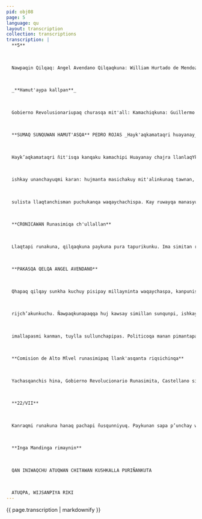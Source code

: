 ```yaml
---
pid: obj08
page: 5
language: qu
layout: transcription
collection: transcriptions
transcription: |
  **5**
  
  
  
  Nawpaqin Qilqaq: Angel Avendano Qilqaqkuna: William Hurtado de Mendoza S. Oscar Capero B., Raul Guerre. Luis Alberto Chevarría H. Futukamayuq: Carlos Dominguez Llinpi Umalliq, Jose Ruiz Durand Qilqaraki: Pedro Parra Ayala
  
  
  
  _**Hamut'aypa kallpan**_
  
  
  
  Gobierno Revolusionariupaq churasqa mit'all: Kamachiqkuna: Guillermo Thorndike Qelqaqkuna umalleq Abelardo Oquendó Humberto Castillo Anselmi: Eduardo Mazzini. Umalleqkuna
  
  
  
  **SUMAQ SUNQUWAN HAMUT'ASQA** PEDRO ROJAS _Hayk'aqkamataqri huayanay_**
  
  
  
  Hayk’aqkamataqri ñit'isqa kanqaku kamachipi Huayanay chajra llanlaqYkuna? Manan kharunchaspa chaninchakuyllachu qallariyninpi, ñawi qhawaypaqsi Kaq Apu Taripay ñawsa chaninchakuynin. Waq waqmanta kay atipayakuna. Kaq Aputaq tawa arrobach’uñupi mayt'un chiqaq chaninta wakispa. Chaymanta, provisional qispiy chajra llank’ajman qichusqanku Lima llaqtaman hamusqan rayku, pawqar unanchaman sullulchananpaq, chaymanta thaskisqanmanta waranqa waranqa peruanokunawan Akirawllajta Kamachiq wasi punkunta. Chaymanta awqanakuykuna kikin chanin wasipi mana Kaq Apu Chaninchaqkuna upa simi, pillurkullantapas kuyuchispanku. Kaymi Huayanaypa chanin pantaykuna p’inqakunapaq, chaymi, tapukuyku: ¿Kay Huayanaymi suyunchispi mast’arikun, taripachikuykunataq chiqnichikunku tukuy kamachikunawan utaqchu kay chanin Peru suyunchispa kharu hawa llaqtakunapi? Yuyaychaykun, kaymanta: Mana makipi yupana huch’uy llaqta kamachikunan, chiqniywan awqasqa tukuy llaqta rúnawan qhawachikunku. Kaymi takuri wak’a runa kanku, runakay llaqtanchispa asnachiq q'iwakuna. Kay Huayanaymi umachan kay mana yupay saqta runakunaq kamachiyninta kamachimanta pachallikuspanku mana yupaychay atinapaq. 5 RUIZ ELDREDGE K'ANCHAQ MAT'IN Alberto Ruiz Eldredgepa saminchaynin, qayna p’unchay killachay
  
  
  
  ishkay unanchayuqmi karan: hujmanta masichakuy mit'alinkunaq tawnan, pay aswan yupaychasqa Revolucionpa wallawisan kasqan rayku; chaymanta paypa rimaynin saminchasqa hina, qhapaq yuyayninwan k’ancharispa thajyaspa saywa simi, ch’uyanchasqaqalluraq revolucionario kamachiyninpi. Yachachiq kamayuq hina chiqaq rimaywan, qhawachin procesonchista tiqsimuyu wiñay willayman haykusqanta, chayman, imaynatas, Revolucionninchis yanapan, tiqsimuyu wiñay willayman.. "Chaymanta unanchan, imaynatas mana proceso peruano mana kutirinmanchu ñawpaq mana allln chaninkunaman. Chaymanta nin, manashayk’usunmanchu masichakuypi pisiraki aqu t'iw runakunawan, paykunaqa pantay ñankunamanmi apawasunman. AQU T'IW LLAQTA RUNAQ MUNAKUYNIN Qaynunchay mit'alikuna mana willakuyninpi yupaycharankuchu hatun willakuymanta. Siderperu lingotekunas aswan sumaq lluqsimun llank’aqkunaq yuyaychakuyninwan, chaymanta participacionninwanraq. Chay, yachay yachachiymi 50 hunu
  
  
  
  sulista llaqtanchisman puchukanqa waqaychachispa. Kay ruwayqa manasyupaychallapichu qhipanman aswansiqhawachiwanchis llank’aqkunaq alto nivel qhapaq yuyayninta. Chaymanta ishkay ñiqinpi qhawachiwanchis imaynas kay hawa "tecnologia" maquinariawan rantisqanchiswan 50 hunusulista wisch’usqanchis mayuman. Chaymanta kinsa ñiqinpitaq —aswan yupaychanaraq— imaynatas kay participacion hunt’asqa kayninpi aswantaraq mirachin llank’ayninkuta sunquruwayninwan. Ñuqanchispa manan qunqasunmanchu pisi llank’ayniyuq kasqanchista. Chaymi mana ñawpaq hina paykunaq kallpachakusqanta usuchinsumanchu, imayna qhawachiwasqanchis Siderperu. Kay kallpaqa manan miranmanchu tiqsi capitalistapi, chay llank’aynin rayku. Llaqta llank’aypiqa qhapaq yuyayllawanmi chayta atikunman. Propiedad socialllapin chayta ruwayta atisunman, runaqsunqu munayninwan. Chaytan kanman tiqsi sapan llank’ay kayninwan participacionwanpas, chaymanta mana atipakuspa capitalista kamachikunanwan, hillupakuy munaypas kanman.
  
  
  
  **CRONICAWAN Runasimiqa ch'ullallan**
  
  
  
  Llaqtapi runakuna, qilqaqkuna paykuna pura tapurikunku. Ima simitan rimasun. Qusqu simitachu, Ayakuchu simitachu, Apurimaq simitachu, Andawaylas simitachu, icha Huankayusimitachu. Kamachiqa ninmi Runasimi nispa; runa simiqa ch’ulla simillan, kaypipas, maypipas, Runasimiqa inkakunaq siminmi, manaraq españulkuna chayamushaqtin, ñawpaq llaqtanchis rimasqan simin. Manan kamachiqa ninchu Qusqu simita rimaychis nispa, nitaq, ninchu Ayakuchu simita rimaychis nispa, Huankauyu simita riamychis nispe ninmi mana wigruykachaspa, Ranasimi kuskachakuchun castellano simiwan nispa. Chaytan yuyamanananchis, hamut'ananchis, allinta qespichinanchispaq. Manan chhaynatá ruwasun chayqa, manacha llaqtanchismantuchu rimasunman, mana ch’ulla suyumantachu rimasunman, hujmantacha imaymana simikunata rimasunman. Qhawananchismi, runasiminchista Ch'ulla simita hinalla, imaynatan chaskiranchis machulanchiskunanamanta, ñawpaq runakunamanta, chhaynata. Chayta, aswan sumaqtaraq waqaychananchis. Ichaga nuqanchis pura, runasimi rimaq pura, ama awqanakuspa rimayunanchis, kanmi hamawt'akuna, ancha ñusqunniuyq, ichaqa mananpaykunaqa llaqta runakuna hinachu, iskay simitan rimanku chayqa sispallanpi qhawasqankullatan rimaykunku. Kanñataq runasimipi mit'ali chayqa, chay mit'alipin rimananchis, allin sunqunchista churayuspa, hamut'asqanchista qispichispa, llaqtanchista qhawaspa. CRONICAWAN, ima rimasqaykichistapas hurqunqan.
  
  
  
  **PAKASQA QELQA ANGEL AVENDANO**
  
  
  
  Qhapaq qilqay sunkha kuchuy pisipay millayninta waqaychaspa, kanpunis ancha khuyay mana munay llank’ay, yachay tariyta yupaychasqa qhapaq qilqaqkunaq kamachikuyninta kikinku wañunankupaq. Chay makinan munay wañuchikuy, chay wañuywan atipachikuy yanqay yanqaylla, illapawan ñusqunch'iqirichikuy utaq qaqapayta maskhaspá, imaynata Leopoldo Lugones utaq Alfonsina Stomi, qaqaparanku. Sichus kan, tukuy pacha llally willaq paskaq qhapaq qilqakuna chaymanta chiqaqtaqmi, manan pipas willakunchu pisipayninkunamanta, chaykunamanta aswan kusaq kaqmi wañuchikuy, aswan qhipay nin chaymanta wiñay kutiriynin chay mana yachaq muchuy wajcha kay yukakuy atiq. Qilqaypaqtaq, mana yuyay atipachikuymi umallikunaman hunt’asqa kawsaynin, chay raykupascha qispiyninta mashkhan illapi, ñusqunninta ch’igirichispa, qilqaynin mañasqanman hina, Qilqa kamayuqkuna yachayninpi qunku tiqsimuyuman mana yupay willay kutichikunata, mana tariqtinku sunqu tapukuyninta pacha kawsayninkupi mashkhaspa, aswansi munanku wiñaypaq ayqiyta, chaypin mana politicokunaman
  
  
  
  rijch’akunkuchu. Ñawpaqkunapaqqa huj kawsay simillan sunqunpi, ishkayñiqinpaqtaq ima mana allin suqlla pantayninpas; kikillanmi kay pipas maypipas ima yananchaqwanpis. Qilqa kamayuqqa pujllanmi tukuyrunamanta kusi watanniwan allin samin llank’ayninta quspa (qunqayllataq yuyarini yupaychasqa Francisco de Quevedomanta) ch’iqaqpitaq, pujllaypitaq. Huj qhapaq qilqayqa sunqunpiqa ayaq uyansi musquyninmanta qilqaqtinpas, ch’iqaq qilqayninta, utaq mana kawsay atiy musphayninmanta, ciencia ficción kama. Chayqa pacha kawsayninchis wañuywan ñakaymi. Payllan kanman llakiynin mast'ariq, utaq, pantachin, qhari kayninta qilqa kamayuqllan kanman, paypaqqa tiqsimuyupa
  
  
  
  imallapasmi kanman, tuylla sullunchapipas. Politicoqa manan pimantapas sawk’akunchu. Politicokunapaqqa tingladokunaqa ancha sasállañas, chayraykun khatatatanku, "suchunku, muqunkutan qhatunku, tukunkutaqmi nunan lirp’upi kikin uyanta qhawakuspa. Ashkhan kanku paykuna kikinwañuchikuqkuna qhapaq qilqaqkuna; José Asunción Silva, Majakouski, Stefan Zweig, Hemingway, José María Arguedaspas, kay sutikunan yuyayniyta chhapchin, qilqata churashaqtiy, supaywasipi hina ruqt'u llank’aypi redaccionpi chaymanta compadreypa asiy wañuyninpas. Ichapascha, hina wañuqkunapaq aya panpanallan kanman sapan k’anchaq ch’illmillan, chayraykupas cha chayman thaskinku, utaq quchunku mana samay ujyayninpi chaymanta, machay watukuyninpi, imaynata ruwaranku Sérvulo Gutierrez, utaq wanka Villanuevapas, paykunaqa macharanku rayminchanakupaq mana pacha kawsaypi; mana riqsisqa kayninkumanta, chaywantaq wakisqa kayninmantá. Saminchana pachanchis kaypiqa yanqay munaylla ch’aska kawsayninchis pisipakun, chaymanta wakin wankikunamanta kawsapakunapaq. Wakintaqmi yanqa rimapakuylla, kayqa manas qhapaq qilqay wiñay paskayta ruwanchu qhipananpaq. Antheaume: chaymanta Dromaro harawimanta chaymanta waq’amanta wan patara ruwasqankupi Gerardo de Nervalmanta rimaspa nirankumanas wañuy chayaywan wañusqanchu, nunallansi phawasqa, kayqa (mana yuyaychay adverbiollan kanman) harawikukunaqa yuyayninkuwanmi qhawanku, huqkunaq mana ñawinku qhawasqanta, unanchay munaqkuna. Imaynapas kanman, mana chanin; chaymanta sapan kaypas harawikuq iqhapaq samintan tatichin mana imananaypas ruwayta atinman hina ñak’arichiywanpis. Kaymi llaqtay qhapaq yuyay hamawt'a qaparichiran: "¡Imaraykutaq harawikuri paqanimunchis, imaraykutaq mana qhatu kamayuqchu kanchischis tukuy patanmantal ". Yuyayniymi tukurakapun IWIRAQUCHAI Pagador chayaramusqanwan rayku siq'i.
  
  
  
  **Comision de Alto Mlvel runasimipaq llank'asqanta riqsichinqa**
  
  
  
  Yachasqanchis hina, Gobierno Revolucionario Runasimita, Castellano simiwan kushakachaspa; 21156 kamachita pagarichiranaKamachillantaq, ñusqun sapa hanawt'akinaj allaylunanpaq, paykuna pura yuyaymanaspa; paykuna pura hamut'aspa runasimipaq qilqata qispichinankupaq. Chay Comisión de. Alto Nivel, nisqanchispin llank’ashanku; Emiliq Romero, Alberto Escobar, Alfonsina Barionuevo, Nelly Castrat, Demetrie Tupaq Yupanqui, huq hamawt'akunawan; lliw yachasqankuta rimanankupaq; paykunan yachayninwan qispichinqaku, imaynataq Runasiminchista qilqakunqa chayta. Kamachiqninchiskunan, tawa chunka pisqayuq p’unchaypin llank’asqankuta hunt’achinanku, nispa kamachikun. Ñan chay p’unchay hunt'akunqaña, ñan chayamushanña Comisión de Alto Nivel llank’asqanta llaqta runakuna riqsinanchispaq. Huj qilqallawan runasiminchista qilqananchispaq; mana kunan hinachu; ima munasqankuta, ch’arwita runakuna qilqanankupaq. Ichaqa ñan rimakushanña, ashkhan Runasimikuna nispa, Imaynatacha kay Comisión de Alto Nivelpi hamut'anku, hinatacha yupaychasun, kay nisqankuta uyarisun, amaña pantananchispaq; ch’ulla qilqallata tajyachinanchispaq; ñuqanchis pura allinta ñawinchananchispaq, kaqllatataq rimaykunanchispaq. Hamut'ay sapakunataq chay Comisiunpi kashanku chayqa; mananpantankumanchu, allinta yuyaymanaspacha, allintaña qhawarinku; maypin Runasimita aswan allinta t'uqyachinku rimasqankupi chayta chaytan hap'inanku tawnata hina, tiqsita hina, rimasqanku allinta sayarinanpaq. Yachasqanchispas hina, llaqtaq sunqunpin, sapa p’unchay Runasimita rimakushan; manan patarakunapi waqaychanapaqchu; runasimitaqa qhawaykunan kikin kawsayninpi, kawsashaq runaq siminpi; wajchakunaq kusirikuyninpi, qhawaykunan llaqtaq llakikuyninpi; Runasimitaqa qhawaykunan llaqtaq sunqun khatatatayninpi, mana tukukuy sirk’anpi." Ichaqa, nawpaqtaqa, kaytan mañakuyku; llaqta runakunan riqsinan chay Comisión de Alto Nivel llank’asqanta, llaqtaq rimananpaq hamut'asqanta; chay Comisión de Alto Nivel ruwasqanta saminchananpaq, mana allin kaqtintaq p’anpananpaq. Kikin llaqtan rimayninwan haykunan, kikin llaqtan hamut'ayninwan haykunan, arariwa hina yuyaymanayninwan rikunan Comisión de Alto Nivel qispichisqanman. Llaqtapaqtaq llank’ashan chay Comisión chayqa; llaqtallan p’uchukaq rimayninta sayarichinan.. Kunanmi, Comisión de Alto Nivel ruwasqanpi llaqtaq ñawinkuna churasqa kashan. Lliw Runasimipi rimaqjrunakunan suyashayku, hamawt'akunaq hamut'asqanta. Wiñaypaqmi, paykunaq hamut'asqankuta waynakuna yuyarinqaku, llaqtan sunqunpi waqaychanqa Runasimipaq qilqata allinta qispichinku chayqa. Makinchisman chayanan kaman suyasun Comisión de Alto Nivel llank'asqanta.
  
  
  
  **22/VII**
  
  
  
  Kanraqmi runakuna hanaq pachapi ñusqunniyuq. Paykunan sapa p’unchay wajcha runakunata "indio", "indio" nispa k’aminku. Manacha chay runakuna yawarninkupi yuyaymanankuchu. Tiqs muyuntinpin manaña kanñachu ch’uya yawarniyuq, runakunaqa. Tukukapunnianqas yawar, nisqa runakunaqa. Yawarninchisqa taqrusqan sirk’anchispi phawan. Peruanuqa, peruanullan kanku, manan Kawsankuñachu español pura, nitaqmi indlo purapas. Aswan sapsa yawamiyuq runakunan k’amikunku, "indio", "indio" nispanku. (A.A.).
  
  
  
  **Inga Mandinga rimaynin**
  
  
  
  QAN INIWAQCHU ATUQWAN CHITAWAN KUSHKALLA PURIÑANKUTA
  
  
  
  ATUQPA, WIJSANPIYA RIKI
---
```


{{ page.transcription | markdownify }}
